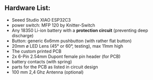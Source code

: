 ## Hardware List:
- Seeed Studio XIAO ESP32C3
- power switch: MFP 120 by Knitter-Switch
- Any 18350 Li-ion battery with a **protection circuit** (preventing deep discharge)
- Button: generic 6x6mm pushbutton (with rather flat button)
- 20mm ø LED Lens (45° or 60°, testing), max 11mm high
- The custom printed PCB
- 2x 6-Pin 2.54mm Dupont female pin header (for PCB)
- battery contacts (with spring)
- parts for the PCB as listed in circuit design
- 100 mm 2,4 Ghz Antenna (optional)